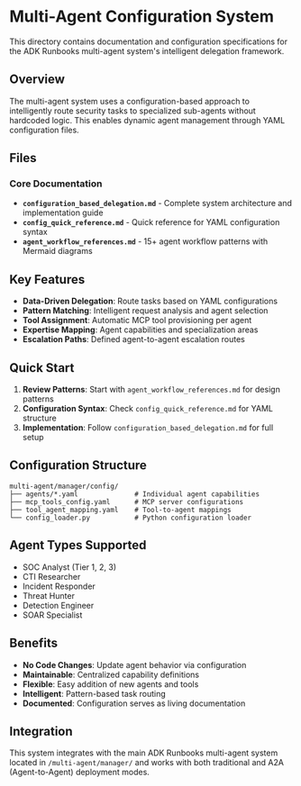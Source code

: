 # Multi-Agent Configuration System

This directory contains documentation and configuration specifications for the ADK Runbooks multi-agent system's intelligent delegation framework.

## Overview

The multi-agent system uses a configuration-based approach to intelligently route security tasks to specialized sub-agents without hardcoded logic. This enables dynamic agent management through YAML configuration files.

## Files

### Core Documentation

- **`configuration_based_delegation.md`** - Complete system architecture and implementation guide
- **`config_quick_reference.md`** - Quick reference for YAML configuration syntax
- **`agent_workflow_references.md`** - 15+ agent workflow patterns with Mermaid diagrams

## Key Features

- **Data-Driven Delegation**: Route tasks based on YAML configurations
- **Pattern Matching**: Intelligent request analysis and agent selection
- **Tool Assignment**: Automatic MCP tool provisioning per agent
- **Expertise Mapping**: Agent capabilities and specialization areas
- **Escalation Paths**: Defined agent-to-agent escalation routes

## Quick Start

1. **Review Patterns**: Start with `agent_workflow_references.md` for design patterns
2. **Configuration Syntax**: Check `config_quick_reference.md` for YAML structure
3. **Implementation**: Follow `configuration_based_delegation.md` for full setup

## Configuration Structure

```
multi-agent/manager/config/
├── agents/*.yaml              # Individual agent capabilities
├── mcp_tools_config.yaml      # MCP server configurations
├── tool_agent_mapping.yaml    # Tool-to-agent mappings
└── config_loader.py           # Python configuration loader
```

## Agent Types Supported

- SOC Analyst (Tier 1, 2, 3)
- CTI Researcher
- Incident Responder
- Threat Hunter
- Detection Engineer
- SOAR Specialist

## Benefits

- **No Code Changes**: Update agent behavior via configuration
- **Maintainable**: Centralized capability definitions
- **Flexible**: Easy addition of new agents and tools
- **Intelligent**: Pattern-based task routing
- **Documented**: Configuration serves as living documentation

## Integration

This system integrates with the main ADK Runbooks multi-agent system located in `/multi-agent/manager/` and works with both traditional and A2A (Agent-to-Agent) deployment modes.
